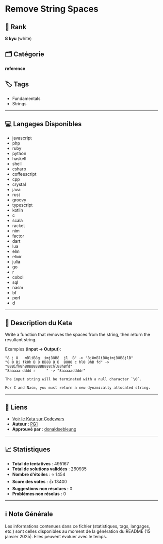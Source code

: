 # Remove String Spaces

## 🏅 Rank
**8 kyu** (white)

## 🗂️ Catégorie
**reference**

## 🏷️ Tags
- Fundamentals
- Strings

---

## 💻 Langages Disponibles
- javascript
- php
- ruby
- python
- haskell
- shell
- csharp
- coffeescript
- cpp
- crystal
- java
- rust
- groovy
- typescript
- kotlin
- c
- scala
- racket
- nim
- factor
- dart
- lua
- elm
- elixir
- julia
- go
- r
- cobol
- sql
- nasm
- bf
- perl
- d

---

## 📜 Description du Kata

Write a function that removes the spaces from the string, then return the resultant string.

Examples (**Input -> Output**):
```
"8 j 8   mBliB8g  imjB8B8  jl  B" -> "8j8mBliB8gimjB8B8jlB"
"8 8 Bi fk8h B 8 BB8B B B  B888 c hl8 BhB fd" -> "88Bifk8hB8BB8BBBB888chl8BhBfd"
"8aaaaa dddd r     " -> "8aaaaaddddr"
```

~~~if:bf
The input string will be terminated with a null character `\0`.
~~~
~~~if:c,nasm
For C and Nasm, you must return a new dynamically allocated string.
~~~


---

## 🔗 Liens
- [Voir le Kata sur Codewars](https://www.codewars.com/kata/57eae20f5500ad98e50002c5)
- **Auteur** : [PG1](https://www.codewars.com/users/PG1)
- **Approuvé par** : [donaldsebleung](https://www.codewars.com/users/donaldsebleung)

---

## 📈 Statistiques
- **Total de tentatives** : 495167
- **Total de solutions validées** : 260935
- **Nombre d'étoiles** : ⭐ 1454
- **Score des votes** : 👍 13400
- **Suggestions non résolues** : 0
- **Problèmes non résolus** : 0

---

## ℹ️ Note Générale
Les informations contenues dans ce fichier (statistiques, tags, langages, etc.) sont celles disponibles au moment de la génération du README (15 janvier 2025). Elles peuvent évoluer avec le temps.
